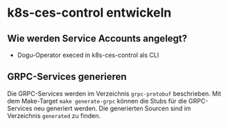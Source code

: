 # k8s-ces-control entwickeln

## Wie werden Service Accounts angelegt?
- Dogu-Operator execed in k8s-ces-control als CLI

## GRPC-Services generieren
Die GRPC-Services werden im Verzeichnis `grpc-protobuf` beschrieben. 
Mit dem Make-Target `make generate-grpc` können die Stubs für die GRPC-Services neu generiert werden.
Die generierten Sourcen sind im Verzeichnis `generated` zu finden. 